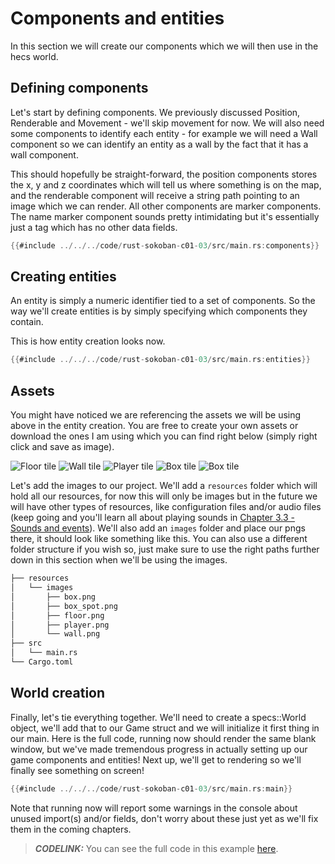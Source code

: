 # Components and entities

In this section we will create our components which we will then use in the hecs world.

## Defining components

Let's start by defining components. We previously discussed Position, Renderable and Movement - we'll skip movement for now. We will also need some components to identify each entity - for example we will need a Wall component so we can identify an entity as a wall by the fact that it has a wall component.

This should hopefully be straight-forward, the position components stores the x, y and z coordinates which will tell us where something is on the map, and the renderable component will receive a string path pointing to an image which we can render. All other components are marker components. The name marker component sounds pretty intimidating but it's essentially just a tag which has no other data fields.

```rust
{{#include ../../../code/rust-sokoban-c01-03/src/main.rs:components}}
```

## Creating entities

An entity is simply a numeric identifier tied to a set of components. So the way we'll create entities is by simply specifying which components they contain.

This is how entity creation looks now.

```rust
{{#include ../../../code/rust-sokoban-c01-03/src/main.rs:entities}}
```

## Assets

You might have noticed we are referencing the assets we will be using above in the entity creation. You are free to create your own assets or download the ones I am using which you can find right below (simply right click and save as image).

![Floor tile](./images/floor.png)
![Wall tile](./images/wall.png)
![Player tile](./images/player.png)
![Box tile](./images/box.png)
![Box tile](./images/box_spot.png)

Let's add the images to our project. We'll add a `resources` folder which will hold all our resources, for now this will only be images but in the future we will have other types of resources, like configuration files and/or audio files (keep going and you'll learn all about playing sounds in [Chapter 3.3 - Sounds and events](/c03-03-sounds-events.html)). We'll also add an `images` folder and place our pngs there, it should look like something like this. You can also use a different folder structure if you wish so, just make sure to use the right paths further down in this section when we'll be using the images.

```sh
├── resources
│   └── images
│       ├── box.png
│       ├── box_spot.png
│       ├── floor.png
│       ├── player.png
│       └── wall.png
├── src
│   └── main.rs
└── Cargo.toml
```

## World creation

Finally, let's tie everything together. We'll need to create a specs::World object, we'll add that to our Game struct and we will initialize it first thing in our main. Here is the full code, running now should render the same blank window, but we've made tremendous progress in actually setting up our game components and entities! Next up, we'll get to rendering so we'll finally see something on screen!

```rust
{{#include ../../../code/rust-sokoban-c01-03/src/main.rs:main}}
```

Note that running now will report some warnings in the console about unused import(s) and/or fields, don't worry about these just yet as we'll fix them in the coming chapters.

> **_CODELINK:_**  You can see the full code in this example [here](https://github.com/iolivia/rust-sokoban/tree/master/code/rust-sokoban-c01-03).
